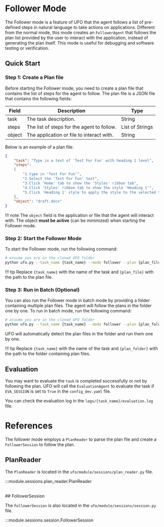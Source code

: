 # Follower Mode

The Follower mode is a feature of UFO that the agent follows a list of pre-defined steps in natural language to take actions on applications. Different from the normal mode, this mode creates an `FollowerAgent` that follows the plan list provided by the user to interact with the application, instead of generating the plan itself. This mode is useful for debugging and software testing or verification.

## Quick Start

### Step 1: Create a Plan file

Before starting the Follower mode, you need to create a plan file that contains the list of steps for the agent to follow. The plan file is a JSON file that contains the following fields:

| Field | Description | Type |
| --- | --- | --- |
| task | The task description. | String |
| steps | The list of steps for the agent to follow. | List of Strings |
| object | The application or file to interact with. | String |

Below is an example of a plan file:

```json
{
    "task": "Type in a text of 'Test For Fun' with heading 1 level",
    "steps": 
    [
        "1.type in 'Test For Fun'", 
        "2.Select the 'Test For Fun' text",
        "3.Click 'Home' tab to show the 'Styles' ribbon tab",
        "4.Click 'Styles' ribbon tab to show the style 'Heading 1'",
        "5.Click 'Heading 1' style to apply the style to the selected text"
    ],
    "object": "draft.docx"
}
```

!!! note
    The `object` field is the application or file that the agent will interact with. The object **must be active** (can be minimized) when starting the Follower mode.


### Step 2: Start the Follower Mode
To start the Follower mode, run the following command:

```bash
# assume you are in the cloned UFO folder
python ufo.py --task_name {task_name} --mode follower --plan {plan_file}
```

!!! tip
    Replace `{task_name}` with the name of the task and `{plan_file}` with the path to the plan file.


### Step 3: Run in Batch (Optional)

You can also run the Follower mode in batch mode by providing a folder containing multiple plan files. The agent will follow the plans in the folder one by one. To run in batch mode, run the following command:

```bash
# assume you are in the cloned UFO folder
python ufo.py --task_name {task_name} --mode follower --plan {plan_folder}
``` 

UFO will automatically detect the plan files in the folder and run them one by one.

!!! tip
    Replace `{task_name}` with the name of the task and `{plan_folder}` with the path to the folder containing plan files.


## Evaluation
You may want to evaluate the `task` is completed successfully or not by following the plan. UFO will call the `EvaluationAgent` to evaluate the task if `EVA_SESSION` is set to `True` in the `config_dev.yaml` file.

You can check the evaluation log in the `logs/{task_name}/evaluation.log` file. 

# References
The follower mode employs a `PlanReader` to parse the plan file and create a `FollowerSession` to follow the plan. 

## PlanReader
The `PlanReader` is located in the `ufo/module/sessions/plan_reader.py` file.

:::module.sessions.plan_reader.PlanReader

<br>
## FollowerSession

The `FollowerSession` is also located in the `ufo/module/sessions/session.py` file.

:::module.sessions.session.FollowerSession
